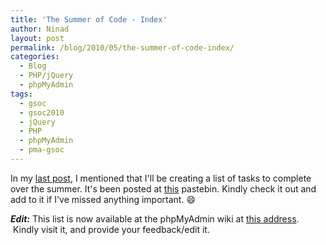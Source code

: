 ```yaml
---
title: 'The Summer of Code - Index'
author: Ninad
layout: post
permalink: /blog/2010/05/the-summer-of-code-index/
categories:
  - Blog
  - PHP/jQuery
  - phpMyAdmin
tags:
  - gsoc
  - gsoc2010
  - jQuery
  - PHP
  - phpMyAdmin
  - pma-gsoc
---
```

In my [last post][1], I mentioned that I'll be creating a list of tasks to complete over the summer. It's been posted at [this][2] pastebin. Kindly check it out and add to it if I've missed anything important. :smile:

***Edit:*** This list is now available at the phpMyAdmin wiki at [this address][3].  Kindly visit it, and provide your feedback/edit it.

 [1]: http://ninadpundalik.co.cc/blog/2010/05/the-summer-of-code-prologue/
 [2]: http://pastebin.ca/1873367 "Pastebin link"
 [3]: http://wiki.phpmyadmin.net/pma/AJAXify_Interface
